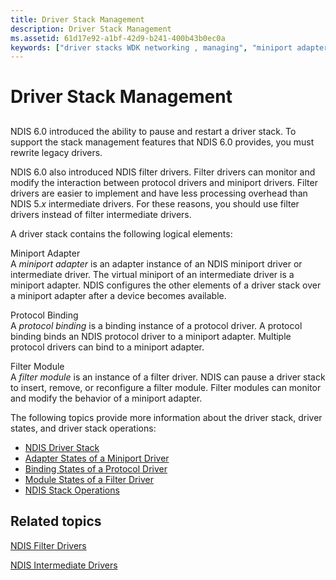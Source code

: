```yaml
---
title: Driver Stack Management
description: Driver Stack Management
ms.assetid: 61d17e92-a1bf-42d9-b241-400b43b0ec0a
keywords: ["driver stacks WDK networking , managing", "miniport adapters WDK networking , driver stacks", "miniport drivers WDK networking , miniport adapters", "NDIS miniport drivers WDK , miniport adapters", "protocol bindings WDK networking", "protocol drivers WDK net"]
---
```


# Driver Stack Management


## <a href="" id="ddk-driver-stack-management-ng"></a>


NDIS 6.0 introduced the ability to pause and restart a driver stack. To support the stack management features that NDIS 6.0 provides, you must rewrite legacy drivers.

NDIS 6.0 also introduced NDIS filter drivers. Filter drivers can monitor and modify the interaction between protocol drivers and miniport drivers. Filter drivers are easier to implement and have less processing overhead than NDIS 5.*x* intermediate drivers. For these reasons, you should use filter drivers instead of filter intermediate drivers.

A driver stack contains the following logical elements:

<a href="" id="miniport-adapter"></a>Miniport Adapter  
A *miniport adapter* is an adapter instance of an NDIS miniport driver or intermediate driver. The virtual miniport of an intermediate driver is a miniport adapter. NDIS configures the other elements of a driver stack over a miniport adapter after a device becomes available.

<a href="" id="protocol-binding"></a>Protocol Binding  
A *protocol binding* is a binding instance of a protocol driver. A protocol binding binds an NDIS protocol driver to a miniport adapter. Multiple protocol drivers can bind to a miniport adapter.

<a href="" id="filter-module"></a>Filter Module  
A *filter module* is an instance of a filter driver. NDIS can pause a driver stack to insert, remove, or reconfigure a filter module. Filter modules can monitor and modify the behavior of a miniport adapter.

The following topics provide more information about the driver stack, driver states, and driver stack operations:

-   [NDIS Driver Stack](ndis-driver-stack.md)
-   [Adapter States of a Miniport Driver](adapter-states-of-a-miniport-driver.md)
-   [Binding States of a Protocol Driver](binding-states-of-a-protocol-driver.md)
-   [Module States of a Filter Driver](module-states-of-a-filter-driver.md)
-   [NDIS Stack Operations](ndis-stack-operations.md)

## Related topics


[NDIS Filter Drivers](ndis-filter-drivers.md)

[NDIS Intermediate Drivers](ndis-intermediate-drivers.md)

 

 






